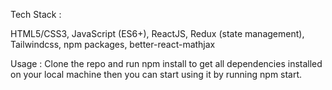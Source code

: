 Tech Stack :

HTML5/CSS3, JavaScript (ES6+), ReactJS, Redux (state management), Tailwindcss, npm packages, better-react-mathjax

Usage : Clone the repo and run npm install to get all dependencies installed on your local machine then you can start using it by running npm start.